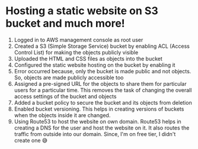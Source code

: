 # Hosting a static website on S3 bucket and much more!

1. Logged in to AWS management console as root user
2. Created a S3 (Simple Storage Service) bucket by enabling ACL (Access Control List) for making the objects publicly visible
3. Uploaded the HTML and CSS files as objects into the bucket
4. Configured the static website hosting on the bucket by enabling it
5. Error occurred because, only the bucket is made public and not objects. So, objects are made publicly accessible too
6. Assigned a pre-signed URL for the objects to share them for particular users for a particular time. This removes the task of changing the overall access settings of the bucket and objects
7. Added a bucket policy to secure the bucket and its objects from deletion
8. Enabled bucket versioning. This helps in creating versions of buckets when the objects inside it are changed.
9. Using Route53 to host the website on own domain. Route53 helps in creating a DNS for the user and host the website on it. It also routes the traffic from outside into our domain. Since, I'm on free tier, I didn't create one 😅
